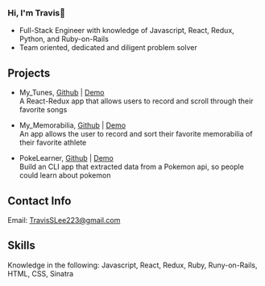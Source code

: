 ### Hi, I'm Travis👋

- Full-Stack Engineer with knowledge of Javascript, React, Redux, Python, and Ruby-on-Rails
- Team oriented, dedicated and diligent problem solver

## Projects

- My_Tunes, [Github](https://github.com/TravisSLee/My_Tunes) | [Demo](https://youtu.be/Y79ZSu-Bb8E)								      		        
A React-Redux app that allows users to record and scroll through their favorite songs 

- My_Memorabilia, [Github](https://github.com/TravisSLee/My_Memorbilia) | [Demo](https://youtu.be/_ALwE3W3RZk)						          			 
An app allows the user to record and sort their favorite memorabilia of their favorite athlete

- PokeLearner, [Github](https://github.com/TravisSLee/PokeLearner) | [Demo](https://youtu.be/eOQzblA1y3Y)							                		 
Build an CLI app that extracted data from a Pokemon api, so people could learn about pokemon

## Contact Info

Email: TravisSLee223@gmail.com

## Skills

Knowledge in the following: Javascript, React, Redux, Ruby, Runy-on-Rails, HTML, CSS, Sinatra
